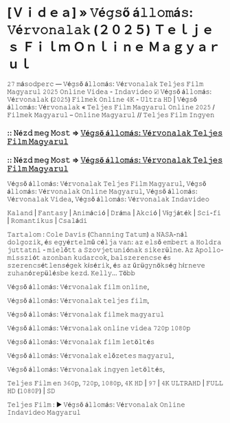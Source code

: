 # [Ｖｉｄｅａ] » 𝚅é𝚐𝚜ő á𝚕𝚕𝚘𝚖á𝚜: 𝚅é𝚛𝚟𝚘𝚗𝚊𝚕𝚊𝚔 (２０２５) Ｔｅｌｊｅｓ Ｆｉｌｍ Ｏｎｌｉｎｅ Ｍａｇｙａｒｕｌ

𝟸𝟽 𝚖á𝚜𝚘𝚍𝚙𝚎𝚛𝚌 — 𝚅é𝚐𝚜ő á𝚕𝚕𝚘𝚖á𝚜: 𝚅é𝚛𝚟𝚘𝚗𝚊𝚕𝚊𝚔 𝚃𝚎𝚕𝚓𝚎𝚜 𝙵𝚒𝚕𝚖 𝙼𝚊𝚐𝚢𝚊𝚛𝚞𝚕 𝟸𝟶𝟸𝟻 𝙾𝚗𝚕𝚒𝚗𝚎 𝚅𝚒𝚍𝚎𝚊 - 𝙸𝚗𝚍𝚊𝚟𝚒𝚍𝚎𝚘 ☑ 𝚅é𝚐𝚜ő á𝚕𝚕𝚘𝚖á𝚜: 𝚅é𝚛𝚟𝚘𝚗𝚊𝚕𝚊𝚔 (𝟸𝟶𝟸𝟻) 𝙵𝚒𝚕𝚖𝚎𝚔 𝙾𝚗𝚕𝚒𝚗𝚎 𝟺𝙺 - 𝚄𝚕𝚝𝚛𝚊 𝙷𝙳 | 𝚅é𝚐𝚜ő á𝚕𝚕𝚘𝚖á𝚜: 𝚅é𝚛𝚟𝚘𝚗𝚊𝚕𝚊𝚔 « 𝚃𝚎𝚕𝚓𝚎𝚜 𝙵𝚒𝚕𝚖 𝙼𝚊𝚐𝚢𝚊𝚛𝚞𝚕 𝙾𝚗𝚕𝚒𝚗𝚎 𝟸𝟶𝟸𝟻 /𝙵𝚒𝚕𝚖𝚎𝚔 𝙼𝚊𝚐𝚢𝚊𝚛𝚞𝚕 – 𝙾𝚗𝚕𝚒𝚗𝚎 𝙼𝚊𝚐𝚢𝚊𝚛𝚞𝚕 // 𝚃𝚎𝚕𝚓𝚎𝚜 𝙵𝚒𝚕𝚖 𝙸𝚗𝚐𝚢𝚎𝚗

### :: 𝙽é𝚣𝚍 𝚖𝚎𝚐 𝙼𝚘𝚜𝚝 => [𝚅é𝚐𝚜ő á𝚕𝚕𝚘𝚖á𝚜: 𝚅é𝚛𝚟𝚘𝚗𝚊𝚕𝚊𝚔 𝚃𝚎𝚕𝚓𝚎𝚜 𝙵𝚒𝚕𝚖 𝙼𝚊𝚐𝚢𝚊𝚛𝚞𝚕](https://qimovies.com/hu/movie/574475/final-destination-bloodlines)

### :: 𝙽é𝚣𝚍 𝚖𝚎𝚐 𝙼𝚘𝚜𝚝 => [𝚅é𝚐𝚜ő á𝚕𝚕𝚘𝚖á𝚜: 𝚅é𝚛𝚟𝚘𝚗𝚊𝚕𝚊𝚔 𝚃𝚎𝚕𝚓𝚎𝚜 𝙵𝚒𝚕𝚖 𝙼𝚊𝚐𝚢𝚊𝚛𝚞𝚕](https://qimovies.com/hu/movie/574475/final-destination-bloodlines)


𝚅é𝚐𝚜ő á𝚕𝚕𝚘𝚖á𝚜: 𝚅é𝚛𝚟𝚘𝚗𝚊𝚕𝚊𝚔 𝚃𝚎𝚕𝚓𝚎𝚜 𝙵𝚒𝚕𝚖 𝙼𝚊𝚐𝚢𝚊𝚛𝚞𝚕, 𝚅é𝚐𝚜ő á𝚕𝚕𝚘𝚖á𝚜: 𝚅é𝚛𝚟𝚘𝚗𝚊𝚕𝚊𝚔 𝙾𝚗𝚕𝚒𝚗𝚎 𝙼𝚊𝚐𝚢𝚊𝚛𝚞𝚕, 𝚅é𝚐𝚜ő á𝚕𝚕𝚘𝚖á𝚜: 𝚅é𝚛𝚟𝚘𝚗𝚊𝚕𝚊𝚔 𝚅𝚒𝚍𝚎𝚊, 𝚅é𝚐𝚜ő á𝚕𝚕𝚘𝚖á𝚜: 𝚅é𝚛𝚟𝚘𝚗𝚊𝚕𝚊𝚔 𝙸𝚗𝚍𝚊𝚟𝚒𝚍𝚎𝚘

𝙺𝚊𝚕𝚊𝚗𝚍 | 𝙵𝚊𝚗𝚝𝚊𝚜𝚢 | 𝙰𝚗𝚒𝚖á𝚌𝚒ó | 𝙳𝚛á𝚖𝚊 | 𝙰𝚔𝚌𝚒ó | 𝚅í𝚐𝚓á𝚝é𝚔 | 𝚂𝚌𝚒-𝚏𝚒 | 𝚁𝚘𝚖𝚊𝚗𝚝𝚒𝚔𝚞𝚜 | 𝙲𝚜𝚊𝚕á𝚍𝚒

𝚃𝚊𝚛𝚝𝚊𝚕𝚘𝚖 : 𝙲𝚘𝚕𝚎 𝙳𝚊𝚟𝚒𝚜 (𝙲𝚑𝚊𝚗𝚗𝚒𝚗𝚐 𝚃𝚊𝚝𝚞𝚖) 𝚊 𝙽𝙰𝚂𝙰-𝚗á𝚕 𝚍𝚘𝚕𝚐𝚘𝚣𝚒𝚔, é𝚜 𝚎𝚐𝚢é𝚛𝚝𝚎𝚕𝚖ű 𝚌é𝚕𝚓𝚊 𝚟𝚊𝚗: 𝚊𝚣 𝚎𝚕𝚜ő 𝚎𝚖𝚋𝚎𝚛𝚝 𝚊 𝙷𝚘𝚕𝚍𝚛𝚊 𝚓𝚞𝚝𝚝𝚊𝚝𝚗𝚒 - 𝚖𝚒𝚎𝚕ő𝚝𝚝 𝚊 𝚂𝚣𝚘𝚟𝚓𝚎𝚝𝚞𝚗𝚒ó𝚗𝚊𝚔 𝚜𝚒𝚔𝚎𝚛ü𝚕𝚗𝚎. 𝙰𝚣 𝙰𝚙𝚘𝚕𝚕𝚘-𝚖𝚒𝚜𝚜𝚣𝚒ó𝚝 𝚊𝚣𝚘𝚗𝚋𝚊𝚗 𝚔𝚞𝚍𝚊𝚛𝚌𝚘𝚔, 𝚋𝚊𝚕𝚜𝚣𝚎𝚛𝚎𝚗𝚌𝚜𝚎 é𝚜 𝚜𝚣𝚎𝚛𝚎𝚗𝚌𝚜é𝚝𝚕𝚎𝚗𝚜é𝚐𝚎𝚔 𝚔í𝚜é𝚛𝚒𝚔, é𝚜 𝚊𝚣 ű𝚛ü𝚐𝚢𝚗ö𝚔𝚜é𝚐 𝚑í𝚛𝚗𝚎𝚟𝚎 𝚣𝚞𝚑𝚊𝚗ó𝚛𝚎𝚙ü𝚕é𝚜𝚋𝚎 𝚔𝚎𝚣𝚍. 𝙺𝚎𝚕𝚕𝚢… 𝚃ö𝚋𝚋

𝚅é𝚐𝚜ő á𝚕𝚕𝚘𝚖á𝚜: 𝚅é𝚛𝚟𝚘𝚗𝚊𝚕𝚊𝚔 𝚏𝚒𝚕𝚖 𝚘𝚗𝚕𝚒𝚗𝚎,

𝚅é𝚐𝚜ő á𝚕𝚕𝚘𝚖á𝚜: 𝚅é𝚛𝚟𝚘𝚗𝚊𝚕𝚊𝚔 𝚝𝚎𝚕𝚓𝚎𝚜 𝚏𝚒𝚕𝚖,

𝚅é𝚐𝚜ő á𝚕𝚕𝚘𝚖á𝚜: 𝚅é𝚛𝚟𝚘𝚗𝚊𝚕𝚊𝚔 𝚏𝚒𝚕𝚖𝚎𝚔 𝚖𝚊𝚐𝚢𝚊𝚛𝚞𝚕

𝚅é𝚐𝚜ő á𝚕𝚕𝚘𝚖á𝚜: 𝚅é𝚛𝚟𝚘𝚗𝚊𝚕𝚊𝚔 𝚘𝚗𝚕𝚒𝚗𝚎 𝚟𝚒𝚍𝚎𝚊 𝟽𝟸𝟶𝚙 𝟷𝟶𝟾𝟶𝚙

𝚅é𝚐𝚜ő á𝚕𝚕𝚘𝚖á𝚜: 𝚅é𝚛𝚟𝚘𝚗𝚊𝚕𝚊𝚔 𝚏𝚒𝚕𝚖 𝚕𝚎𝚝ö𝚕𝚝é𝚜

𝚅é𝚐𝚜ő á𝚕𝚕𝚘𝚖á𝚜: 𝚅é𝚛𝚟𝚘𝚗𝚊𝚕𝚊𝚔 𝚎𝚕ő𝚣𝚎𝚝𝚎𝚜 𝚖𝚊𝚐𝚢𝚊𝚛𝚞𝚕,

𝚅é𝚐𝚜ő á𝚕𝚕𝚘𝚖á𝚜: 𝚅é𝚛𝚟𝚘𝚗𝚊𝚕𝚊𝚔 𝚒𝚗𝚐𝚢𝚎𝚗 𝚕𝚎𝚝ö𝚕𝚝é𝚜,

𝚃𝚎𝚕𝚓𝚎𝚜 𝙵𝚒𝚕𝚖 𝚎𝚗 𝟹𝟼𝟶𝚙, 𝟽𝟸𝟶𝚙, 𝟷𝟶𝟾𝟶𝚙, 𝟺𝙺 𝙷𝙳 | 𝟿𝟽 | 𝟺𝙺 𝚄𝙻𝚃𝚁𝙰𝙷𝙳 | 𝙵𝚄𝙻𝙻 𝙷𝙳 (𝟷𝟶𝟾𝟶𝙿) | 𝚂𝙳

𝚃𝚎𝚕𝚓𝚎𝚜 𝙵𝚒𝚕𝚖 : ▶️ 𝚅é𝚐𝚜ő á𝚕𝚕𝚘𝚖á𝚜: 𝚅é𝚛𝚟𝚘𝚗𝚊𝚕𝚊𝚔 𝙾𝚗𝚕𝚒𝚗𝚎 𝙸𝚗𝚍𝚊𝚟𝚒𝚍𝚎𝚘 𝙼𝚊𝚐𝚢𝚊𝚛𝚞𝚕
